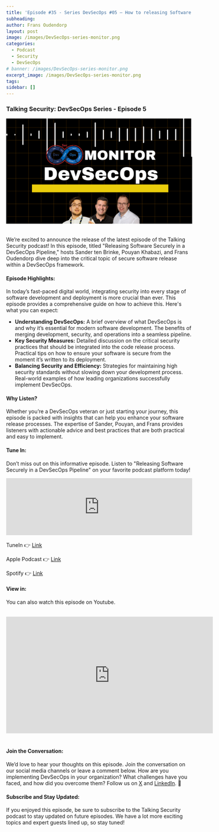 ```yaml
---
title: 'Episode #35 - Series DevSecOps #05 – How to releasing Software Securely'
subheading: 
author: Frans Oudendorp
layout: post
image: /images/DevSecOps-series-monitor.png
categories:
  - Podcast
  - Security
  - DevSecOps
# banner: /images/DevSecOps-series-monitor.png
excerpt_image: /images/DevSecOps-series-monitor.png
tags: 
sidebar: []
---
```


### Talking Security: DevSecOps Series - Episode 5

<div>
  <img width="600" src="/images/DevSecOps-series-monitor.png" >
</div> <br>

We’re excited to announce the release of the latest episode of the Talking Security podcast! In this episode, titled "Releasing Software Securely in a DevSecOps Pipeline," hosts Sander ten Brinke, Pouyan Khabazi, and Frans Oudendorp dive deep into the critical topic of secure software release within a DevSecOps framework.

#### Episode Highlights:
In today’s fast-paced digital world, integrating security into every stage of software development and deployment is more crucial than ever. This episode provides a comprehensive guide on how to achieve this. Here's what you can expect:

- **Understanding DevSecOps:**
A brief overview of what DevSecOps is and why it’s essential for modern software development.
The benefits of merging development, security, and operations into a seamless pipeline.
- **Key Security Measures:**
Detailed discussion on the critical security practices that should be integrated into the code release process.
Practical tips on how to ensure your software is secure from the moment it’s written to its deployment.
- **Balancing Security and Efficiency:**
Strategies for maintaining high security standards without slowing down your development process.
Real-world examples of how leading organizations successfully implement DevSecOps.

#### Why Listen?
Whether you’re a DevSecOps veteran or just starting your journey, this episode is packed with insights that can help you enhance your software release processes. The expertise of Sander, Pouyan, and Frans provides listeners with actionable advice and best practices that are both practical and easy to implement.

#### Tune In:
Don’t miss out on this informative episode. Listen to "Releasing Software Securely in a DevSecOps Pipeline" on your favorite podcast platform today!


<iframe src="https://player.rss.com/talking-security/1490995?theme=dark" title="#35 - DevSecOps Series – How to releasing Software Securely in a DevSecOps Pipeline?" width="100%" height="154px" frameborder="0" allow="accelerometer; autoplay; clipboard-write; encrypted-media; gyroscope; picture-in-picture" allowfullscreen scrolling="no"><a href="https://rss.com/podcasts/talking-security/1490995">#35 - DevSecOps Series – How to releasing Software Securely in a DevSecOps Pipeline?</a></iframe>
<br>


TuneIn 👉 [Link][tunein-podcast]

Apple Podcast 👉 [Link][apple-podcast]

Spotify 👉 [Link][spotify]


#### View in:
You can also watch this episode on Youtube.

<br>
<center>
<iframe width="560" height="315" src="https://www.youtube.com/embed/BVsBLAh8b3A?si=gAKRSvwgtOxZfXXD" title="YouTube video player" frameborder="0" allow="accelerometer; autoplay; clipboard-write; encrypted-media; gyroscope; picture-in-picture; web-share" referrerpolicy="strict-origin-when-cross-origin" allowfullscreen></iframe>
</center>
<br>

#### Join the Conversation:
We’d love to hear your thoughts on this episode. Join the conversation on our social media channels or leave a comment below. How are you implementing DevSecOps in your organization? What challenges have you faced, and how did you overcome them? Follow us on [X][twitter] and [LinkedIn][linkedin]. 👋

#### Subscribe and Stay Updated:
If you enjoyed this episode, be sure to subscribe to the Talking Security podcast to stay updated on future episodes. We have a lot more exciting topics and expert guests lined up, so stay tuned!











[spotify]: https://open.spotify.com/episode/2GZqscFFpWojlXPkF4Cutm
[apple-podcast]: https://podcasts.apple.com/us/podcast/35-devsecops-series-how-to-releasing-software-securely/id1653147812?i=1000656952063
[tunein-podcast]: #
[twitter]: https://twitter.com/SecurityTalking
[linkedin]: https://www.linkedin.com/company/talkingsecurity-podcast
[youtube]: https://www.youtube.com/@TalkingSecurity
[linkedin-frans]: https://www.linkedin.com/in/fransoudendorp/
[linkedin-pouyan]: https://www.linkedin.com/in/pkhabazi/
[linkedin-sander]: https://www.linkedin.com/in/stenbrinke/

